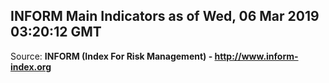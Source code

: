 ## INFORM Main Indicators as of Wed, 06 Mar 2019 03:20:12 GMT

Source: **INFORM (Index For Risk Management) - http://www.inform-index.org**
